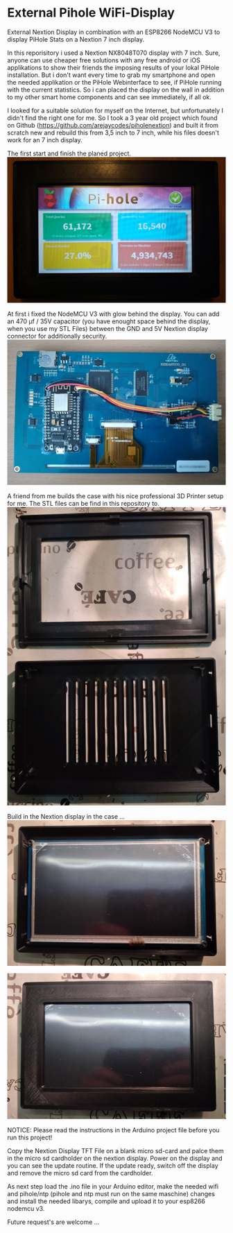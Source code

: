 # External Pihole WiFi-Display
External Nextion Display in combination with an ESP8266 NodeMCU V3 to display PiHole Stats on a Nextion 7 inch display.

In this reporisitory i used a Nextion NX8048T070 display with 7 inch. Sure, anyone can use cheaper free solutions with any
free android or iOS applikations to show their friends the imposing results of your lokal PiHole installation. But i don't
want every time to grab my smartphone and open the needed applikation or the PiHole Webinterface to see, if PiHole running
with the current statistics. So i can placed the display on the wall in addition to my other smart home components and can
see immediately, if all ok.

I looked for a suitable solution for myself on the Internet, but unfortunately I didn't find the right one for me. So I took
a 3 year old project which found on Github (https://github.com/arejaycodes/piholenextion) and built it from scratch new and
rebuild this from 3,5 inch to 7 inch, while his files doesn't work for an 7 inch display.

The first start and finish the planed project.
![Alt text](project_pictures/nextion_NX8048T070_7_inch_in_action_update.png?raw=true "Pihole Nestion WiFi Display cin action")

At first i fixed the NodeMCU V3 with glow behind the display. You can add an 470 μf / 35V capacitor (you have enought space
behind the display, when you use my STL Files) between the GND and 5V Nextion display connector for additionally security.
![Alt text](/project_pictures/nextion_NX8048T070_7_inch_build_rearside.png?raw=true "Pihole Nestion WiFi Display build rearside")

A friend from me builds the case with his nice professional 3D Printer setup for me. The STL files can be find in this
repository to.
![Alt text](project_pictures/nextion_NX8048T070_7_inch_case.png?raw=true "Pihole Nestion WiFi Display case")

Build in the Nextion display in the case ...
![Alt text](project_pictures/nextion_NX8048T070_7_inch_build_in.png?raw=true "Pihole Nestion WiFi Display built in")

![Alt text](project_pictures/nextion_NX8048T070_7_inch_build_in_complete.png?raw=true "Pihole Nestion WiFi Display build in complete")

NOTICE: Please read the instructions in the Arduino project file before you run this project!

Copy the Nextion Display TFT File on a blank micro sd-card and palce them in the micro sd cardholder on the nextion display.
Power on the display and you can see the update routine. If the update ready, switch off the display and remove the micro
sd card from the cardholder.

As next step load the .ino file in your Arduino editor, make the needed wifi and pihole/ntp (pihole and ntp must run on the same
maschine) changes and install the needed libarys, compile and upload it to your esp8266 nodemcu v3. 

Future request's are welcome ...
